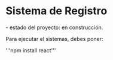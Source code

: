 <h1> Sistema de Registro</h1>
- estado del proyecto: en construcción.

Para ejecutar el sistemas, debes poner:

'''npm install react'''
